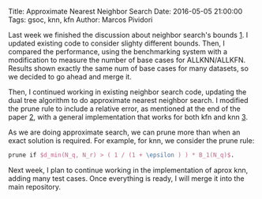Title: Approximate Nearest Neighbor Search
Date: 2016-05-05 21:00:00
Tags: gsoc, knn, kfn
Author: Marcos Pividori

Last week we finished the discussion about neighbor search's bounds [1](http://github.com/mlpack/mlpack/issues/642).  I updated existing code to consider slighty different bounds. Then, I compared the performance, using the benchmarking system with a modification to measure the number of base cases for ALLKNN/ALLKFN. Results shown exactly the same num of base cases for many datasets, so we decided to go ahead and merge it.

Then, I continued working in existing neighbor search code, updating the dual tree algorithm to do approximate nearest neighbor search. I modified the prune rule to include a relative error, as mentioned at the end of the paper [2](http://www.ratml.org/pub/pdf/2015faster.pdf), with a general implementation that works for both kfn and knn [3](http://github.com/MarcosPividori/mlpack/tree/approx-knn).

As we are doing approximate search, we can prune more than when an exact solution is required. For example, for knn, we consider the prune rule:

```latex
prune if $d_min(N_q, N_r) > ( 1 / (1 + \epsilon ) ) * B_1(N_q)$.
```

Next week, I plan to continue working in the implementation of aprox knn, adding many test cases. Once everything is ready, I will merge it into the main repository.
